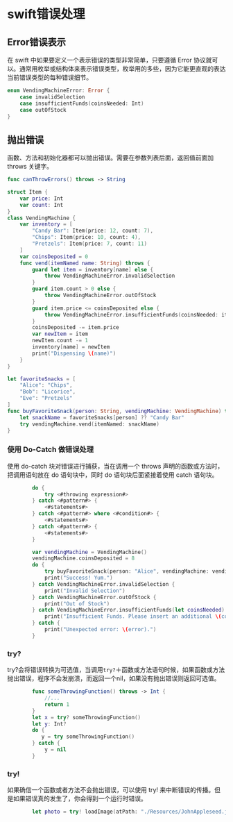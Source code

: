 # swift错误处理

## Error错误表示

在 swift 中如果要定义一个表示错误的类型非常简单，只要遵循 Error 协议就可以。通常用枚举或结构体来表示错误类型，枚举用的多些，因为它能更直观的表达当前错误类型的每种错误细节。

```swift
enum VendingMachineError: Error {
    case invalidSelection
    case insufficientFunds(coinsNeeded: Int)
    case outOfStock
}
```

## 抛出错误

函数、方法和初始化器都可以抛出错误。需要在参数列表后面，返回值前面加 throws 关键字。

```swift
func canThrowErrors() throws -> String
```

```swift
struct Item {
    var price: Int
    var count: Int
}
class VendingMachine {
    var inventory = [
        "Candy Bar": Item(price: 12, count: 7),
        "Chips": Item(price: 10, count: 4),
        "Pretzels": Item(price: 7, count: 11)
    ]
    var coinsDeposited = 0
    func vend(itemNamed name: String) throws {
        guard let item = inventory[name] else {
            throw VendingMachineError.invalidSelection
        }
        guard item.count > 0 else {
            throw VendingMachineError.outOfStock
        }
        guard item.price <= coinsDeposited else {
            throw VendingMachineError.insufficientFunds(coinsNeeded: item.price - coinsDeposited)
        }
        coinsDeposited -= item.price
        var newItem = item
        newItem.count -= 1
        inventory[name] = newItem
        print("Dispensing \(name)")
    }
}

let favoriteSnacks = [
    "Alice": "Chips",
    "Bob": "Licorice",
    "Eve": "Pretzels"
]
func buyFavoriteSnack(person: String, vendingMachine: VendingMachine) throws {
    let snackName = favoriteSnacks[person] ?? "Candy Bar"
    try vendingMachine.vend(itemNamed: snackName)
}
```

### 使用 Do-Catch 做错误处理

使用 do-catch 块对错误进行捕获，当在调用一个 throws 声明的函数或方法时，把调用语句放在 do 语句块中，同时 do 语句块后面紧接着使用 catch 语句块。

```swift
        do {
            try <#throwing expression#>
        } catch <#pattern#> {
            <#statements#>
        } catch <#pattern#> where <#condition#> {
            <#statements#>
        } catch <#pattern#> {
            <#statements#>
        }
```

```swift
        var vendingMachine = VendingMachine()
        vendingMachine.coinsDeposited = 8
        do {
            try buyFavoriteSnack(person: "Alice", vendingMachine: vendingMachine)
            print("Success! Yum.")
        } catch VendingMachineError.invalidSelection {
            print("Invalid Selection")
        } catch VendingMachineError.outOfStock {
            print("Out of Stock")
        } catch VendingMachineError.insufficientFunds(let coinsNeeded) {
            print("Insufficient Funds. Please insert an additional \(coinsNeeded) coins")
        } catch {
            print("Unexpected error: \(error).")
        }
```

### try?

try?会将错误转换为可选值，当调用`try?`＋函数或方法语句时候，如果函数或方法抛出错误，程序不会发崩溃，而返回一个nil，如果没有抛出错误则返回可选值。

```swift
        func someThrowingFunction() throws -> Int {
            //...
            return 1
        }
        let x = try? someThrowingFunction()
        let y: Int?
        do {
           y = try someThrowingFunction()
        } catch {
            y = nil
        }
```

### try!

如果确信一个函数或者方法不会抛出错误，可以使用 try! 来中断错误的传播。但是如果错误真的发生了，你会得到一个运行时错误。

```swift
        let photo = try! loadImage(atPath: "./Resources/JohnAppleseed.jpg")
```

